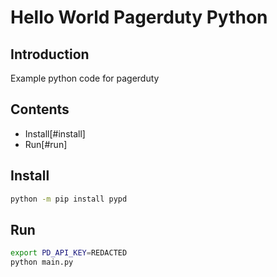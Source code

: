 # Hello World Pagerduty Python

## Introduction

Example python code for pagerduty

## Contents

- Install[#install]
- Run[#run]


## Install

```bash
python -m pip install pypd
```

## Run

```bash
export PD_API_KEY=REDACTED
python main.py
```
